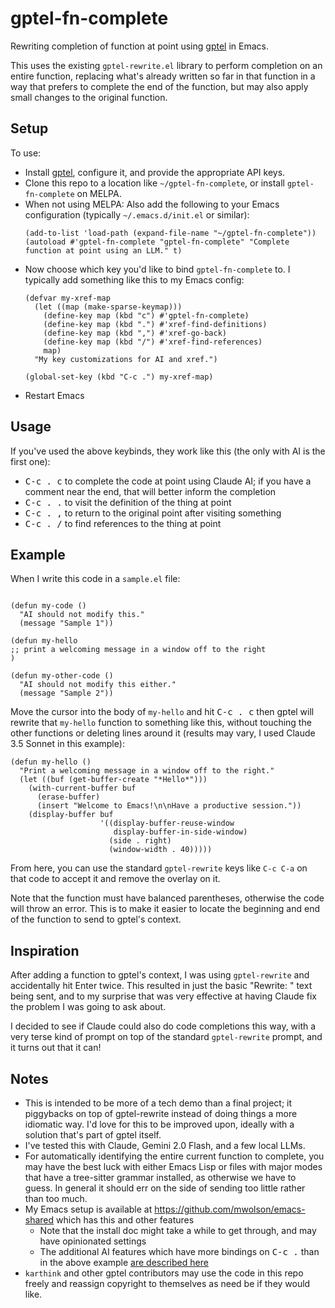# gptel-fn-complete

Rewriting completion of function at point using
[gptel](https://github.com/karthink/gptel) in Emacs.

This uses the existing `gptel-rewrite.el` library to perform completion on an
entire function, replacing what's already written so far in that function in a
way that prefers to complete the end of the function, but may also apply small
changes to the original function.

## Setup

To use:

* Install [gptel](https://github.com/karthink/gptel), configure it, and provide
  the appropriate API keys.
* Clone this repo to a location like `~/gptel-fn-complete`, or install
  `gptel-fn-complete` on MELPA.
* When not using MELPA: Also add the following to your Emacs configuration
  (typically `~/.emacs.d/init.el` or similar):
  ```elisp
  (add-to-list 'load-path (expand-file-name "~/gptel-fn-complete"))
  (autoload #'gptel-fn-complete "gptel-fn-complete" "Complete function at point using an LLM." t)
  ```
* Now choose which key you'd like to bind `gptel-fn-complete` to. I typically
  add something like this to my Emacs config:
  ```elisp
  (defvar my-xref-map
    (let ((map (make-sparse-keymap)))
      (define-key map (kbd "c") #'gptel-fn-complete)
      (define-key map (kbd ".") #'xref-find-definitions)
      (define-key map (kbd ",") #'xref-go-back)
      (define-key map (kbd "/") #'xref-find-references)
      map)
    "My key customizations for AI and xref.")

  (global-set-key (kbd "C-c .") my-xref-map)
  ```
* Restart Emacs

## Usage

If you've used the above keybinds, they work like this (the only with AI is the
first one):

* <kbd>C-c . c</kbd> to complete the code at point using Claude AI; if you have
  a comment near the end, that will better inform the completion
* <kbd>C-c . .</kbd> to visit the definition of the thing at point
* <kbd>C-c . ,</kbd> to return to the original point after visiting something
* <kbd>C-c . /</kbd> to find references to the thing at point

## Example

When I write this code in a `sample.el` file:

```elisp

(defun my-code ()
  "AI should not modify this."
  (message "Sample 1"))

(defun my-hello
;; print a welcoming message in a window off to the right
)

(defun my-other-code ()
  "AI should not modify this either."
  (message "Sample 2"))
```

Move the cursor into the body of `my-hello` and hit <kbd>C-c . c</kbd> then
gptel will rewrite that `my-hello` function to something like this, without
touching the other functions or deleting lines around it (results may vary, I
used Claude 3.5 Sonnet in this example):

```elisp
(defun my-hello ()
  "Print a welcoming message in a window off to the right."
  (let ((buf (get-buffer-create "*Hello*")))
    (with-current-buffer buf
      (erase-buffer)
      (insert "Welcome to Emacs!\n\nHave a productive session."))
    (display-buffer buf
                    '((display-buffer-reuse-window
                       display-buffer-in-side-window)
                      (side . right)
                      (window-width . 40)))))
```

From here, you can use the standard `gptel-rewrite` keys like `C-c C-a` on that
code to accept it and remove the overlay on it.

Note that the function must have balanced parentheses, otherwise the code will
throw an error. This is to make it easier to locate the beginning and end of the
function to send to gptel's context.

## Inspiration

After adding a function to gptel's context, I was using `gptel-rewrite` and
accidentally hit Enter twice.  This resulted in just the basic "Rewrite: " text
being sent, and to my surprise that was very effective at having Claude fix the
problem I was going to ask about.

I decided to see if Claude could also do code completions this way, with a very
terse kind of prompt on top of the standard `gptel-rewrite` prompt, and it turns
out that it can!

## Notes

* This is intended to be more of a tech demo than a final project; it piggybacks
  on top of gptel-rewrite instead of doing things a more idiomatic way. I'd love
  for this to be improved upon, ideally with a solution that's part of gptel
  itself.
* I've tested this with Claude, Gemini 2.0 Flash, and a few local LLMs.
* For automatically identifying the entire current function to complete, you may
  have the best luck with either Emacs Lisp or files with major modes that have
  a tree-sitter grammar installed, as otherwise we have to guess.  In general it
  should err on the side of sending too little rather than too much.
* My Emacs setup is available at https://github.com/mwolson/emacs-shared which
  has this and other features
  * Note that the install doc might take a while to get through, and may have
    opinionated settings
  * The additional AI features which have more bindings on <kbd>C-c .</kbd> than
    in the above example
    [are described here](https://github.com/mwolson/emacs-shared/blob/master/doc/tips.md#using-ai-and-finding-definitions)
* `karthink` and other gptel contributors may use the code in this repo freely
  and reassign copyright to themselves as need be if they would like.
